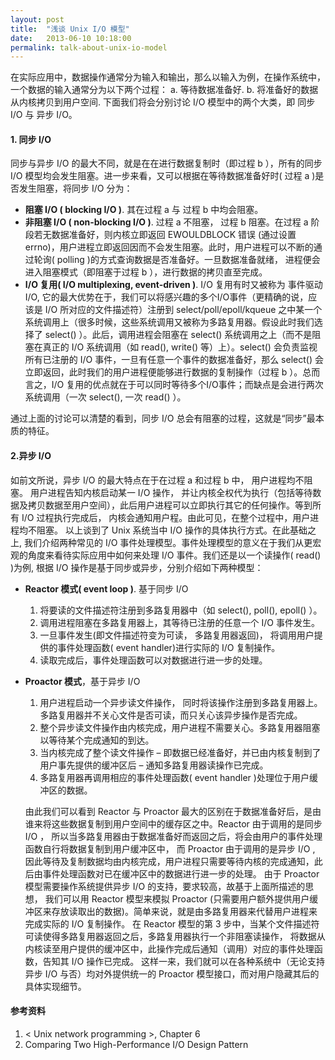 ```yaml
---
layout: post
title:  "浅谈 Unix I/O 模型"
date:   2013-06-10 10:18:00
permalink: talk-about-unix-io-model
---
```

在实际应用中，数据操作通常分为输入和输出，那么以输入为例，在操作系统中，一个数据的输入通常分为以下两个过程： a. 等待数据准备好. b. 将准备好的数据从内核拷贝到用户空间. 下面我们将会分别讨论 I/O 模型中的两个大类，即 同步 I/O 与 异步 I/O。

#### 1. 同步 I/O

同步与异步 I/O 的最大不同，就是在在进行数据复制时（即过程 b ），所有的同步 I/O 模型均会发生阻塞。进一步来看，又可以根据在等待数据准备好时( 过程 a )是否发生阻塞，将同步 I/O 分为：

* **阻塞 I/O ( blocking I/O )**. 其在过程 a 与 过程 b 中均会阻塞。
* **非阻塞 I/O ( non-blocking I/O )**.  过程 a 不阻塞， 过程 b 阻塞。在过程 a 阶段若无数据准备好，则内核立即返回 EWOULDBLOCK 错误 (通过设置 errno)，用户进程立即返回因而不会发生阻塞。此时，用户进程可以不断的通过轮询( polling )的方式查询数据是否准备好。一旦数据准备就绪， 进程便会进入阻塞模式（即阻塞于过程 b ），进行数据的拷贝直至完成。
* **I/O 复用( I/O multiplexing, event-driven )**.  I/O 复用有时又被称为 事件驱动 I/O, 它的最大优势在于，我们可以将感兴趣的多个I/O事件（更精确的说，应该是 I/O 所对应的文件描述符）注册到 select/poll/epoll/kqueue 之中某一个系统调用上（很多时候，这些系统调用又被称为多路复用器。假设此时我们选择了 select() ）。此后，调用进程会阻塞在 select() 系统调用之上（而不是阻塞在真正的 I/O 系统调用（如 read(), write() 等）上）。select() 会负责监视所有已注册的 I/O 事件，一旦有任意一个事件的数据准备好，那么 select() 会立即返回，此时我们的用户进程便能够进行数据的复制操作（过程 b ）。总而言之，I/O 复用的优点就在于可以同时等待多个I/O事件；而缺点是会进行两次系统调用（一次 select(), 一次 read() ）。

通过上面的讨论可以清楚的看到，同步 I/O 总会有阻塞的过程，这就是“同步”最本质的特征。

#### 2.异步 I/O

如前文所说，异步 I/O 的最大特点在于在过程 a 和过程 b 中， 用户进程均不阻塞。 用户进程告知内核启动某一 I/O 操作， 并让内核全权代为执行（包括等待数据及拷贝数据至用户空间），此后用户进程可以立即执行其它的任何操作。等到所有 I/O 过程执行完成后， 内核会通知用户程。由此可见，在整个过程中，用户进程均不阻塞。 以上谈到了 Unix 系统当中 I/O 操作的具体执行方式。在此基础之上, 我们介绍两种常见的 I/O 事件处理模型。事件处理模型的意义在于我们从更宏观的角度来看待实际应用中如何来处理 I/O 事件。我们还是以一个读操作( read() )为例, 根据 I/O 操作是基于同步或异步，分别介绍如下两种模型：

* **Reactor 模式( event loop )**. 基于同步 I/O

    1. 将要读的文件描述符注册到多路复用器中（如 select(), poll(), epoll() ）。
    2. 调用进程阻塞在多路复用器上，其等待已注册的任意一个 I/O 事件发生。
    3. 一旦事件发生(即文件描述符变为可读， 多路复用器返回)， 将调用用户提供的事件处理函数( event handler)进行实际的 I/O 复制操作。
    4. 读取完成后，事件处理函数可以对数据进行进一步的处理。

* **Proactor 模式**，基于异步 I/O

    1. 用户进程启动一个异步读文件操作， 同时将该操作注册到多路复用器上。多路复用器并不关心文件是否可读，而只关心该异步操作是否完成。
    2. 整个异步读文件操作由内核完成，用户进程不需要关心。多路复用器阻塞以等待某个完成通知的到达。
    3. 当内核完成了整个读文件操作 – 即数据已经准备好，并已由内核复制到了用户事先提供的缓冲区后 – 通知多路复用器读操作已完成。
    4. 多路复用器再调用相应的事件处理函数( event handler )处理位于用户缓冲区的数据。

    由此我们可以看到 Reactor 与 Proactor 最大的区别在于数据准备好后，是由谁来将这些数据复制到用户空间中的缓存区之中。Reactor 由于调用的是同步 I/O ， 所以当多路复用器由于数据准备好而返回之后，将会由用户的事件处理函数自行将数据复制到用户缓冲区中， 而 Proactor 由于调用的是异步 I/O ,  因此等待及复制数据均由内核完成，用户进程只需要等待内核的完成通知，此后由事件处理函数对已在缓冲区中的数据进行进一步的处理。 由于 Proactor 模型需要操作系统提供异步 I/O 的支持，要求较高，故基于上面所描述的思想， 我们可以用 Reactor 模型来模拟 Proactor (只需要用户额外提供用户缓冲区来存放读取出的数据)。简单来说，就是由多路复用器来代替用户进程来完成实际的 I/O 复制操作。 在 Reactor 模型的第 3 步中，当某个文件描述符可读使得多路复用器返回之后，多路复用器执行一个非阻塞读操作， 将数据从内核读至用户提供的缓冲区中，此操作完成后通知（调用）对应的事件处理函数，告知其 I/O 操作已完成。 这样一来，我们就可以在各种系统中（无论支持异步 I/O 与否）均对外提供统一的 Proactor 模型接口，而对用户隐藏其后的具体实现细节。  

#### 参考资料

1. < Unix network programming >, Chapter 6
2. Comparing Two High-Performance I/O Design Pattern
